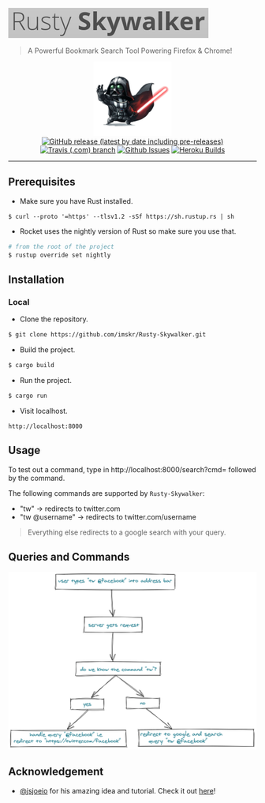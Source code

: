 ![rusty-skywalker](./static/images/brand.png)

> A Powerful Bookmark Search Tool Powering Firefox & Chrome!

<p align="center">
    <img src="static/images/skywalker.png" height="150"><br>
    <a href="https://github.com/imskr/Rusty-Skywalker/releases"><img alt="GitHub release (latest by date including pre-releases)" src="https://img.shields.io/github/v/release/imskr/Rusty-Skywalker?include_prereleases&style=flat-square"></a>
    <a href="https://travis-ci.com/github/imskr/Rusty-Skywalker"><img alt="Travis (.com) branch" src="https://img.shields.io/travis/com/imskr/Rusty-Skywalker/master?style=flat-square"></a>
    <a href="https://github.com/imskr/Rusty-Skywalker/issues"><img alt="Github Issues" src="https://img.shields.io/github/issues/imskr/Rusty-Skywalker?color=orange&style=flat-square"></a>
    <a href="https://rustyskywalker.herokuapp.com"><img alt="Heroku Builds" src="https://pyheroku-badge.herokuapp.com/?app=rustyskywalker&style=flat-square"></a>
</p>
<hr noshade>

## Prerequisites

* Make sure you have Rust installed. 

```shell
$ curl --proto '=https' --tlsv1.2 -sSf https://sh.rustup.rs | sh
```
* Rocket uses the nightly version of Rust so make sure you use that.

```sh
# from the root of the project
$ rustup override set nightly
```

## Installation

### Local
* Clone the repository.
```sh
$ git clone https://github.com/imskr/Rusty-Skywalker.git
```

* Build the project.
```sh
$ cargo build
```

* Run the project.
```sh
$ cargo run
```

* Visit localhost.
```
http://localhost:8000
```

## Usage

To test out a command, type in http://localhost:8000/search?cmd= followed by the command.

The following commands are supported by `Rusty-Skywalker`:
- "tw" -> redirects to twitter.com
- "tw @username" -> redirects to twitter.com/username

> Everything else redirects to a google search with your query.

## Queries and Commands

<p align="center">
    <img src="static/images/cmd.png">
</p>

## Acknowledgement

* [@jsjoeio](https://github.com/jsjoeio) for his amazing idea and tutorial. Check it out [here](https://www.youtube.com/playlist?list=PLzIwronG0sE56c6hDYOKW3-rPxmIyttoe)!
